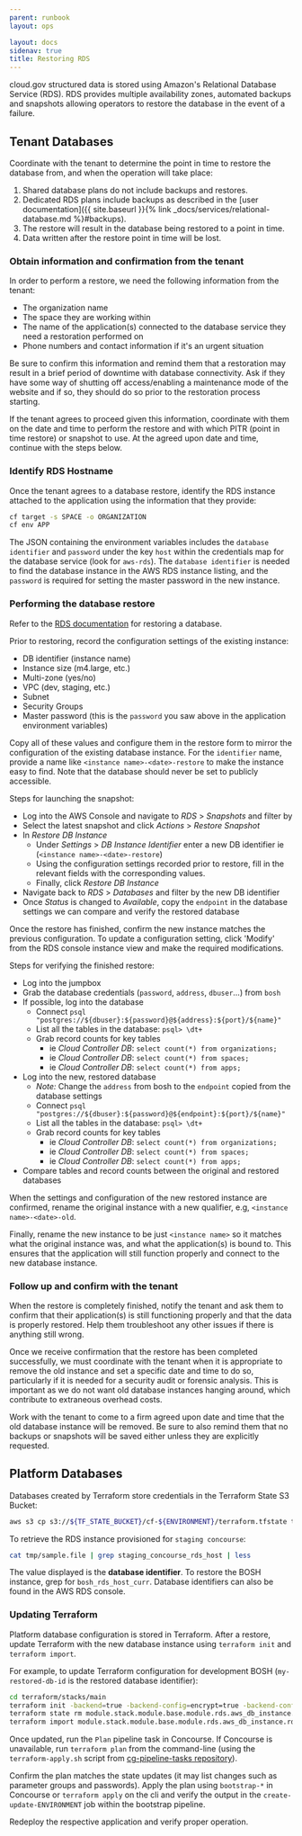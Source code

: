 ```yaml
---
parent: runbook
layout: ops

layout: docs
sidenav: true
title: Restoring RDS
---
```


cloud.gov structured data is stored using Amazon's Relational Database Service (RDS).  RDS provides multiple availability zones, automated backups and snapshots allowing operators to restore the database in the event of a failure.

## Tenant Databases

Coordinate with the tenant to determine the point in time to restore the database from, and when the operation will take place:

1. Shared database plans do not include backups and restores.
1. Dedicated RDS plans include backups as described in the [user documentation]({{ site.baseurl }}{% link _docs/services/relational-database.md %}#backups).
1. The restore will result in the database being restored to a point in time.
1. Data written after the restore point in time will be lost.

### Obtain information and confirmation from the tenant

In order to perform a restore, we need the following information from the tenant:

- The organization name
- The space they are working within
- The name of the application(s) connected to the database service they need a restoration performed on
- Phone numbers and contact information if it's an urgent situation

Be sure to confirm this information and remind them that a restoration may result in a brief period of downtime with database connectivity.  Ask if they have some way of shutting off access/enabling a maintenance mode of the website and if so, they should do so prior to the restoration process starting.

If the tenant agrees to proceed given this information, coordinate with them on the date and time to perform the restore and with which PITR (point in time restore) or snapshot to use.  At the agreed upon date and time, continue with the steps below.

### Identify RDS Hostname

Once the tenant agrees to a database restore, identify the RDS instance attached to the application using the information that they provide:

```sh
cf target -s SPACE -o ORGANIZATION
cf env APP
```

The JSON containing the environment variables includes the `database identifier` and `password` under the key `host` within the credentials map for the database service (look for `aws-rds`).  The `database identifier` is needed to find the database instance in the AWS RDS instance listing, and the `password` is required for setting the master password in the new instance.

### Performing the database restore

Refer to the [RDS documentation](https://docs.aws.amazon.com/AmazonRDS/latest/UserGuide/USER_RestoreFromSnapshot.html) for restoring a database.

Prior to restoring, record the configuration settings of the existing instance:
- DB identifier (instance name)
- Instance size (m4.large, etc.)
- Multi-zone (yes/no)
- VPC (dev, staging, etc.)
- Subnet
- Security Groups
- Master password (this is the `password` you saw above in the application environment variables)

Copy all of these values and configure them in the restore form to mirror the configuration of the existing database instance.  For the `identifier` name, provide a name like `<instance name>-<date>-restore` to make the instance easy to find.  Note that the database should never be set to publicly accessible.

Steps for launching the snapshot:
- Log into the AWS Console and navigate to *RDS* > *Snapshots* and filter by <DB identifier>
- Select the latest snapshot and click *Actions* > *Restore Snapshot*
- In *Restore DB Instance*
  - Under *Settings* > *DB Instance Identifier* enter a new DB identifier ie (`<instance name>-<date>-restore`)
  - Using the configuration settings recorded prior to restore, fill in the relevant fields with the corresponding values.
  - Finally, click *Restore DB Instance*
- Navigate back to *RDS* > *Databases* and filter by the new DB identifier
- Once *Status* is changed to *Available*, copy the `endpoint` in the database settings we can compare and verify the restored database

Once the restore has finished, confirm the new instance matches the previous configuration.  To update a configuration setting, click 'Modify' from the RDS console instance view and make the required modifications.

Steps for verifying the finished restore:
- Log into the jumpbox
- Grab the database credentials (`password`, `address`, `dbuser`...) from `bosh`
- If possible, log into the database
  - Connect `psql "postgres://${dbuser}:${password}@${address}:${port}/${name}"`
  - List all the tables in the database: `psql> \dt+`
  - Grab record counts for key tables
    - ie *Cloud Controller DB*: `select count(*) from organizations;`
    - ie *Cloud Controller DB*: `select count(*) from spaces;`
    - ie *Cloud Controller DB*: `select count(*) from apps;`
- Log into the new, restored database
  - *Note:* Change the `address` from bosh to the `endpoint` copied from the database settings
  - Connect `psql "postgres://${dbuser}:${password}@${endpoint}:${port}/${name}"`
  - List all the tables in the database: `psql> \dt+`
  - Grab record counts for key tables
    - ie *Cloud Controller DB*: `select count(*) from organizations;`
    - ie *Cloud Controller DB*: `select count(*) from spaces;`
    - ie *Cloud Controller DB*: `select count(*) from apps;`
- Compare tables and record counts between the original and restored databases

When the settings and configuration of the new restored instance are confirmed, rename the original instance with a new qualifier, e.g, `<instance name>-<date>-old`.

Finally, rename the new instance to be just `<instance name>` so it matches what the original instance was, and what the application(s) is bound to.  This ensures that the application will still function properly and connect to the new database instance.

### Follow up and confirm with the tenant

When the restore is completely finished, notify the tenant and ask them to confirm that their application(s) is still functioning properly and that the data is properly restored.  Help them troubleshoot any other issues if there is anything still wrong.

Once we receive confirmation that the restore has been completed successfully, we must coordinate with the tenant when it is appropriate to remove the old instance and set a specific date and time to do so, particularly if it is needed for a security audit or forensic analysis.  This is important as we do not want old database instances hanging around, which contribute to extraneous overhead costs.

Work with the tenant to come to a firm agreed upon date and time that the old database instance will be removed.  Be sure to also remind them that no backups or snapshots will be saved either unless they are explicitly requested.

## Platform Databases

Databases created by Terraform store credentials in the Terraform State S3 Bucket:

```sh
aws s3 cp s3://${TF_STATE_BUCKET}/cf-${ENVIRONMENT}/terraform.tfstate tmp/state.file
```

To retrieve the RDS instance provisioned for `staging concourse`:

```sh
cat tmp/sample.file | grep staging_concourse_rds_host | less
```

The value displayed is the **database identifier**.  To restore the BOSH instance, grep for `bosh_rds_host_curr`.  Database identifiers can also be found in the AWS RDS console.

### Updating Terraform

Platform database configuration is stored in Terraform.  After a restore, update Terraform with the new database instance using `terraform init` and `terraform import`.

For example, to update Terraform configuration for development BOSH (`my-restored-db-id` is the restored database identifier):

```sh
cd terraform/stacks/main
terraform init -backend=true -backend-config=encrypt=true -backend-config=bucket=terraform-state -backend-config=key=development/terraform.tfstate
terraform state rm module.stack.module.base.module.rds.aws_db_instance.rds_database
terraform import module.stack.module.base.module.rds.aws_db_instance.rds_database my-restored-db-id
```

Once updated, run the `Plan` pipeline task in Concourse.  If Concourse is unavailable, run `terraform plan` from the command-line (using the `terraform-apply.sh` script from [cg-pipeline-tasks repository](https://github.com/18F/cg-pipeline-tasks)).

Confirm the plan matches the state updates (it may list changes such as parameter groups and passwords).   Apply the plan using `bootstrap-*` in Concourse or `terraform apply` on the cli and verify the output in the `create-update-ENVIRONMENT` job within the bootstrap pipeline.

Redeploy the respective application and verify proper operation.

